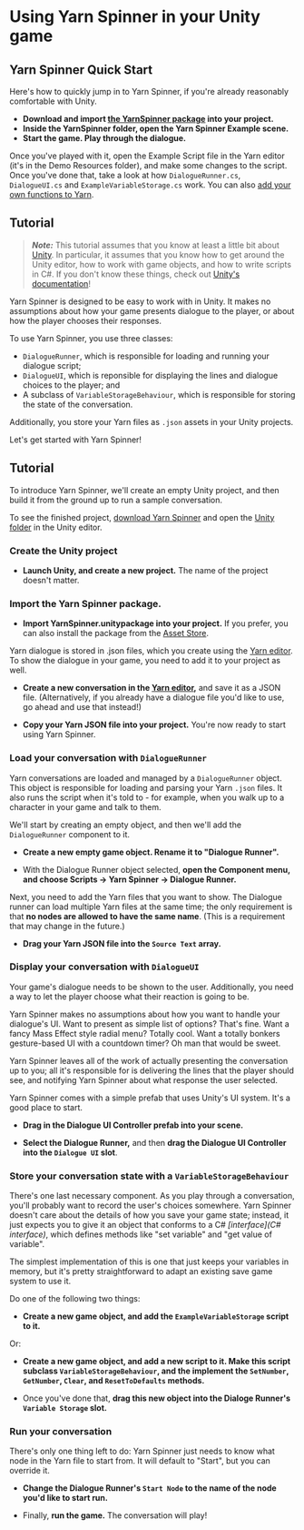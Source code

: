# Using Yarn Spinner in your Unity game

## Yarn Spinner Quick Start

Here's how to quickly jump in to Yarn Spinner, if you're already reasonably comfortable with Unity.

* **Download and import [the YarnSpinner package](https://github.com/desplesda/YarnSpinner/releases) into your project.**
* **Inside the YarnSpinner folder, open the Yarn Spinner Example scene.**
* **Start the game. Play through the dialogue.**

Once you've played with it, open the Example Script file in the Yarn editor (it's in the Demo Resources folder), and make some changes to the script. Once you've done that, take a look at how `DialogueRunner.cs`, `DialogueUI.cs` and `ExampleVariableStorage.cs` work. You can also [add your own functions to Yarn](Extending.md).

## Tutorial

> ***Note:*** This tutorial assumes that you know at least a little bit about [Unity](http://www.unity3d.com). In particular, it assumes that you know how to get around the Unity editor, how to work with game objects, and how to write scripts in C#. If you don't know these things, check out [Unity's documentation](http://unity3d.com/learn)!

Yarn Spinner is designed to be easy to work with in Unity. It makes no assumptions about how your game presents dialogue to the player, or about how the player chooses their responses. 

To use Yarn Spinner, you use three classes:

* `DialogueRunner`, which is responsible for loading and running your dialogue script;
* `DialogueUI`, which is reponsible for displaying the lines and dialogue choices to the player; and
* A subclass of `VariableStorageBehaviour`, which is responsible for storing the state of the conversation.

Additionally, you store your Yarn files as `.json` assets in your Unity projects.

Let's get started with Yarn Spinner!

## Tutorial

To introduce Yarn Spinner, we'll create an empty Unity project, and then build it from the ground up to run a sample conversation.

To see the finished project, [download Yarn Spinner](https://github.com/desplesda/YarnSpinner/releases) and open the [Unity folder](https://github.com/desplesda/YarnSpinner/tree/master/Unity) in the Unity editor.

### Create the Unity project

* **Launch Unity, and create a new project.** The name of the project doesn't matter.

### Import the Yarn Spinner package.

* **Import YarnSpinner.unitypackage into your project.** If you prefer, you can also install the package from the [Asset Store](TODO).

<!--
Yarn Spinner is composed of a .DLL file, and a couple of supporting scripts for Unity.

* `YarnSpinner.dll`, which does the heavy lifting involved in parsing your Yarn files, and executing them. You won't do much with it yourself; rather, you'll take advantage of...-->

Yarn dialogue is stored in .json files, which you create using the [Yarn editor](http://github.com/infiniteammoinc/Yarn). To show the dialogue in your game, you need to add it to your project as well.

* **Create a new conversation in the [Yarn editor](http://www.github.com/infiniteammoinc/Yarn),** and save it as a JSON file. (Alternatively, if you already have a dialogue file you'd like to use, go ahead and use that instead!)

* **Copy your Yarn JSON file into your project.** You're now ready to start using Yarn Spinner.

<!-- (gif of dragging in the dialogue file) -->

### Load your conversation with `DialogueRunner`

Yarn conversations are loaded and managed by a `DialogueRunner` object. This object is responsible for loading and parsing your Yarn `.json` files. It also runs the script when it's told to - for example, when you walk up to a character in your game and talk to them.

We'll start by creating an empty object, and then we'll add the `DialogueRunner` component to it.

* **Create a new empty game object. Rename it to "Dialogue Runner".**

* With the Dialogue Runner object selected, **open the Component menu, and choose Scripts → Yarn Spinner → Dialogue Runner.**

<!-- (gif of adding component) -->

Next, you need to add the Yarn files that you want to show. The Dialogue runner can load multiple Yarn files at the same time; the only requirement is that **no nodes are allowed to have the same name**. (This is a requirement that may change in the future.)

* **Drag your Yarn JSON file into the `Source Text` array.**

<!-- (gif of adding dialogue file) -->

### Display your conversation with `DialogueUI`

Your game's dialogue needs to be shown to the user. Additionally, you need a way to let the player choose what their reaction is going to be.

Yarn Spinner makes no assumptions about how you want to handle your dialogue's UI. Want to present as simple list of options? That's fine. Want a fancy Mass Effect style radial menu? Totally cool. Want a totally bonkers gesture-based UI with a countdown timer? Oh man that would be sweet.

Yarn Spinner leaves all of the work of actually presenting the conversation up to you; all it's responsible for is delivering the lines that the player should see, and notifying Yarn Spinner about what response the user selected.

Yarn Spinner comes with a simple prefab that uses Unity's UI system. It's a good place to start. 

* **Drag in the Dialogue UI Controller prefab into your scene.**

* **Select the Dialogue Runner,** and then **drag the Dialogue UI Controller into the `Dialogue UI` slot**.

### Store your conversation state with a `VariableStorageBehaviour`

There's one last necessary component. As you play through a conversation, you'll probably want to record the user's choices somewhere. Yarn Spinner doesn't care about the details of how you save your game state; instead, it just expects you to give it an object that conforms to a C# *[interface](C# interface)*, which defines methods like "set variable" and "get value of variable".

The simplest implementation of this is one that just keeps your variables in memory, but it's pretty straightforward to adapt an existing save game system to use it.

Do one of the following two things:

* **Create a new game object, and add the `ExampleVariableStorage` script to it.**

Or:

* **Create a new game object, and add a new script to it. Make this script subclass `VariableStorageBehaviour`, and the implement the  `SetNumber`, `GetNumber`, `Clear`, and `ResetToDefaults` methods.**

* Once you've done that, **drag this new object into the Dialoge Runner's `Variable Storage` slot.**

### Run your conversation

There's only one thing left to do: Yarn Spinner just needs to know what node in the Yarn file to start from. It will default to "Start", but you can override it.

* **Change the Dialogue Runner's `Start Node` to the name of the node you'd like to start run.**

* Finally, **run the game.** The conversation will play!

		
